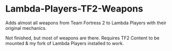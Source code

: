 # Lambda-Players-TF2-Weapons
Adds almost all weapons from Team Fortress 2 to Lambda Players with their original mechanics.
 
Not finished, but most of weapons are there. Requires TF2 Content to be mounted & my fork of Lambda Players installed to work. 
